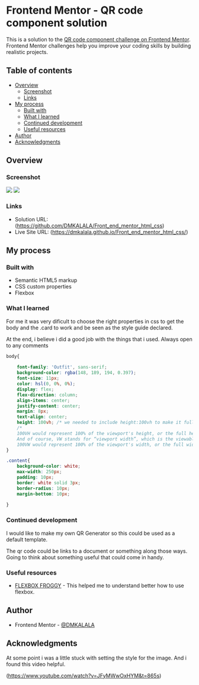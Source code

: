 # Frontend Mentor - QR code component solution

This is a solution to the [QR code component challenge on Frontend Mentor](https://www.frontendmentor.io/challenges/qr-code-component-iux_sIO_H). Frontend Mentor challenges help you improve your coding skills by building realistic projects. 

## Table of contents

- [Overview](#overview)
  - [Screenshot](#screenshot)
  - [Links](#links)
- [My process](#my-process)
  - [Built with](#built-with)
  - [What I learned](#what-i-learned)
  - [Continued development](#continued-development)
  - [Useful resources](#useful-resources)
- [Author](#author)
- [Acknowledgments](#acknowledgments)


## Overview

### Screenshot

![](./screenshot.jpg)
![](./mobile-preview.jpg)


### Links

- Solution URL: (https://github.com/DMKALALA/Front_end_mentor_html_css)
- Live Site URL: (https://dmkalala.github.io/Front_end_mentor_html_css/)

## My process

### Built with

- Semantic HTML5 markup
- CSS custom properties
- Flexbox


### What I learned

For me it was very dificult to choose the right properties in css to get the body and the .card to work and be seen as the style guide declared.

At the end, i believe i did a good job with the things that i used.
Always open to any comments


```css
body{
    
    font-family: 'Outfit', sans-serif;
    background-color: rgba(148, 189, 194, 0.397);
    font-size: 11px;
    color: hsl(0, 0%, 0%);
    display: flex;
    flex-direction: column;
    align-items: center;
    justify-content: center;
    margin: 8px;
    text-align: center;
    height: 100vh; /* we needed to include height:100vh to make it full  another way you do it is by making body,html{ height:100%;}*/
    /*
    100VH would represent 100% of the viewport's height, or the full height of the screen. 
    And of course, VW stands for “viewport width”, which is the viewable screen's width. 
    100VW would represent 100% of the viewport's width, or the full width of the screen.*/
}

.content{
    background-color: white;
    max-width: 250px;
    padding: 10px;
    border: white solid 3px;
    border-radius: 10px;
    margin-bottom: 10px;
    
}


```

### Continued development

I would like to make my own QR Generator so this could be used as a default template.

The qr code could be links to a document or something along those ways. Going to think about something useful that could come in handy.

### Useful resources

- [FLEXBOX FROGGY](https://flexboxfroggy.com/#es) - This helped me to understand better how to use flexbox.


## Author

- Frontend Mentor - [@DMKALALA](https://www.frontendmentor.io/profile/DMKALALA)

## Acknowledgments


At some point i was a little stuck with setting the style for the image. And i found this video helpful.

(https://www.youtube.com/watch?v=JFyMWwOxHYM&t=865s)
